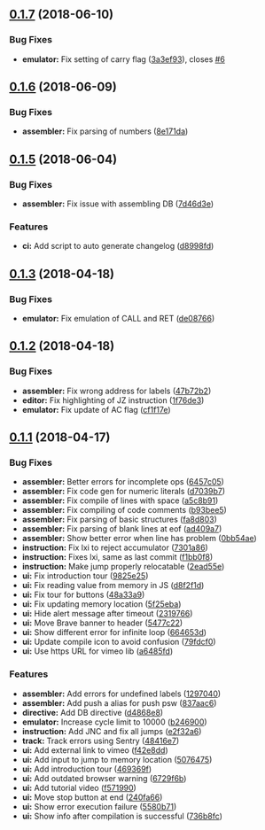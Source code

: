 <a name="0.1.7"></a>
## [0.1.7](https://github.com/debjitbis08/sim8085/compare/v0.1.6...v0.1.7) (2018-06-10)


### Bug Fixes

* **emulator:** Fix setting of carry flag ([3a3ef93](https://github.com/debjitbis08/sim8085/commit/3a3ef93)), closes [#6](https://github.com/debjitbis08/sim8085/issues/6)



<a name="0.1.6"></a>
## [0.1.6](https://github.com/debjitbis08/sim8085/compare/v0.1.5...v0.1.6) (2018-06-09)


### Bug Fixes

* **assembler:** Fix parsing of numbers ([8e171da](https://github.com/debjitbis08/sim8085/commit/8e171da))



<a name="0.1.5"></a>
## [0.1.5](https://github.com/debjitbis08/sim8085/compare/v0.1.3...v0.1.5) (2018-06-04)


### Bug Fixes

* **assembler:** Fix issue with assembling DB ([7d46d3e](https://github.com/debjitbis08/sim8085/commit/7d46d3e))


### Features

* **ci:** Add script to auto generate changelog ([d8998fd](https://github.com/debjitbis08/sim8085/commit/d8998fd))



<a name="0.1.3"></a>
## [0.1.3](https://github.com/debjitbis08/sim8085/compare/v0.1.2...v0.1.3) (2018-04-18)


### Bug Fixes

* **emulator:** Fix emulation of CALL and RET ([de08766](https://github.com/debjitbis08/sim8085/commit/de08766))



<a name="0.1.2"></a>
## [0.1.2](https://github.com/debjitbis08/sim8085/compare/v0.1.1...v0.1.2) (2018-04-18)


### Bug Fixes

* **assembler:** Fix wrong address for labels ([47b72b2](https://github.com/debjitbis08/sim8085/commit/47b72b2))
* **editor:** Fix highlighting of JZ instruction ([1f76de3](https://github.com/debjitbis08/sim8085/commit/1f76de3))
* **emulator:** Fix update of AC flag ([cf1f17e](https://github.com/debjitbis08/sim8085/commit/cf1f17e))



<a name="0.1.1"></a>
## [0.1.1](https://github.com/debjitbis08/sim8085/compare/837aac6...v0.1.1) (2018-04-17)


### Bug Fixes

* **assembler:** Better errors for incomplete ops ([6457c05](https://github.com/debjitbis08/sim8085/commit/6457c05))
* **assembler:** Fix code gen for numeric literals ([d7039b7](https://github.com/debjitbis08/sim8085/commit/d7039b7))
* **assembler:** Fix compile of lines with space ([a5c8b91](https://github.com/debjitbis08/sim8085/commit/a5c8b91))
* **assembler:** Fix compiling of code comments ([b93bee5](https://github.com/debjitbis08/sim8085/commit/b93bee5))
* **assembler:** Fix parsing of basic structures ([fa8d803](https://github.com/debjitbis08/sim8085/commit/fa8d803))
* **assembler:** Fix parsing of blank lines at eof ([ad409a7](https://github.com/debjitbis08/sim8085/commit/ad409a7))
* **assembler:** Show better error when line has problem ([0bb54ae](https://github.com/debjitbis08/sim8085/commit/0bb54ae))
* **instruction:** Fix lxi to reject accumulator ([7301a86](https://github.com/debjitbis08/sim8085/commit/7301a86))
* **instruction:** Fixes lxi, same as last commit ([f1bb0f8](https://github.com/debjitbis08/sim8085/commit/f1bb0f8))
* **instruction:** Make jump properly relocatable ([2ead55e](https://github.com/debjitbis08/sim8085/commit/2ead55e))
* **ui:** Fix introduction tour ([9825e25](https://github.com/debjitbis08/sim8085/commit/9825e25))
* **ui:** Fix reading value from memory in JS ([d8f2f1d](https://github.com/debjitbis08/sim8085/commit/d8f2f1d))
* **ui:** Fix tour for buttons ([48a33a9](https://github.com/debjitbis08/sim8085/commit/48a33a9))
* **ui:** Fix updating memory location ([5f25eba](https://github.com/debjitbis08/sim8085/commit/5f25eba))
* **ui:** Hide alert message after timeout ([2319766](https://github.com/debjitbis08/sim8085/commit/2319766))
* **ui:** Move Brave banner to header ([5477c22](https://github.com/debjitbis08/sim8085/commit/5477c22))
* **ui:** Show different error for infinite loop ([664653d](https://github.com/debjitbis08/sim8085/commit/664653d))
* **ui:** Update compile icon to avoid confusion ([79fdcf0](https://github.com/debjitbis08/sim8085/commit/79fdcf0))
* **ui:** Use https URL for vimeo lib ([a6485fd](https://github.com/debjitbis08/sim8085/commit/a6485fd))


### Features

* **assembler:** Add errors for undefined labels ([1297040](https://github.com/debjitbis08/sim8085/commit/1297040))
* **assembler:** Add push a alias for push psw ([837aac6](https://github.com/debjitbis08/sim8085/commit/837aac6))
* **directive:** Add DB directive ([d4868e8](https://github.com/debjitbis08/sim8085/commit/d4868e8))
* **emulator:** Increase cycle limit to 10000 ([b246900](https://github.com/debjitbis08/sim8085/commit/b246900))
* **instruction:** Add JNC and fix all jumps ([e2f32a6](https://github.com/debjitbis08/sim8085/commit/e2f32a6))
* **track:** Track errors using Sentry ([48416e7](https://github.com/debjitbis08/sim8085/commit/48416e7))
* **ui:** Add external link to vimeo ([f42e8dd](https://github.com/debjitbis08/sim8085/commit/f42e8dd))
* **ui:** Add input to jump to memory location ([5076475](https://github.com/debjitbis08/sim8085/commit/5076475))
* **ui:** Add introduction tour ([469369f](https://github.com/debjitbis08/sim8085/commit/469369f))
* **ui:** Add outdated browser warning ([6729f6b](https://github.com/debjitbis08/sim8085/commit/6729f6b))
* **ui:** Add tutorial video ([f571990](https://github.com/debjitbis08/sim8085/commit/f571990))
* **ui:** Move stop button at end ([240fa66](https://github.com/debjitbis08/sim8085/commit/240fa66))
* **ui:** Show error execution failure ([5580b71](https://github.com/debjitbis08/sim8085/commit/5580b71))
* **ui:** Show info after compilation is successful ([736b8fc](https://github.com/debjitbis08/sim8085/commit/736b8fc))




